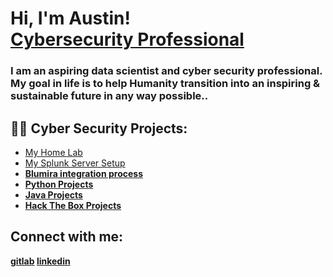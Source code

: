 <h1>Hi, I'm Austin! <br/><a href="https://www.linkedin.com/in/austin-rule-robertson/">Cybersecurity Professional</a>
<h3> I am an aspiring data scientist and cyber security professional. My goal in life is to help Humanity transition into an inspiring & sustainable future in any way possible..</h3>
<h2>👨‍💻 Cyber Security Projects:</h2>

- [My Home Lab](https://github.com/arob191/Home-Lab)
- [My Splunk Server Setup](https://github.com/arob191/Splunk-Project) <b>
- [Blumira integration process](https://github.com/arob191/Blumira-Project)
- [Python Projects](https://github.com/arob191/PythonProjects)
- [Java Projects](https://github.com/arob191/JavaProjects)
- [Hack The Box Projects](https://github.com/arob191/HTB)
<h2> Connect with me:</h2>


[gitlab](https://gitlab.com/arob1)
[linkedin](https://www.linkedin.com/in/austin-rule-robertson/)


<!--
**arob191/arob191** is a ✨ _special_ ✨ repository because its `README.md` (this file) appears on your GitHub profile.

Here are some ideas to get you started:

- 🔭 I’m currently working on ...
- 🌱 I’m currently learning ...
- 👯 I’m looking to collaborate on ...
- 🤔 I’m looking for help with ...
- 💬 Ask me about ...
- 📫 How to reach me: ...
- 😄 Pronouns: ...
- ⚡ Fun fact: ...
-->
